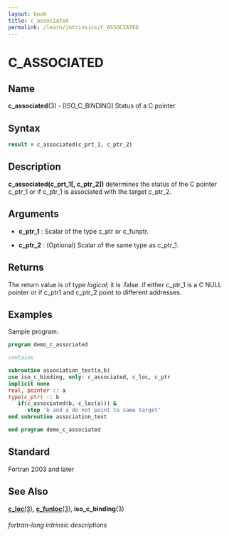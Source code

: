 ```yaml
---
layout: book
title: c_associated
permalink: /learn/intrinsics/C_ASSOCIATED
---
```

# C_ASSOCIATED
## __Name__

__c\_associated__(3) - \[ISO\_C\_BINDING\] Status of a C pointer


## __Syntax__
```fortran
result = c_associated(c_prt_1, c_ptr_2)
```
## __Description__

__c\_associated(c\_prt\_1\[, c\_ptr\_2\])__ determines the status of the
C pointer c\_ptr\_1 or if c\_ptr\_1 is associated with the target
c\_ptr\_2.

## __Arguments__

  - __c\_ptr\_1__
    : Scalar of the type c\_ptr or c\_funptr.

  - __c\_ptr\_2__
    : (Optional) Scalar of the same type as c\_ptr\_1.

## __Returns__

The return value is of type _logical_; it is .false. if either c\_ptr\_1
is a C NULL pointer or if c\_ptr1 and c\_ptr\_2 point to different
addresses.

## __Examples__

Sample program:

```fortran
program demo_c_associated

contains

subroutine association_test(a,b)
use iso_c_binding, only: c_associated, c_loc, c_ptr
implicit none
real, pointer :: a
type(c_ptr) :: b
   if(c_associated(b, c_loc(a))) &
      stop 'b and a do not point to same target'
end subroutine association_test

end program demo_c_associated
```

## __Standard__

Fortran 2003 and later

## __See Also__

[__c\_loc__(3)](C_LOC),
[__c\_funloc__(3)](C_FUNLOC),
__iso\_c\_binding__(3)

###### fortran-lang intrinsic descriptions
